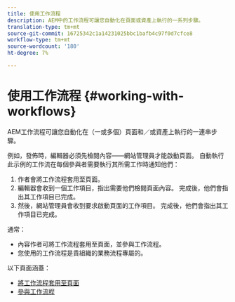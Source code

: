 ```yaml
---
title: 使用工作流程
description: AEM中的工作流程可讓您自動化在頁面或資產上執行的一系列步驟。
translation-type: tm+mt
source-git-commit: 16725342c1a14231025bbc1bafb4c97f0d7cfce8
workflow-type: tm+mt
source-wordcount: '180'
ht-degree: 7%

---
```



# 使用工作流程 {#working-with-workflows}

AEM工作流程可讓您自動化在（一或多個）頁面和／或資產上執行的一連串步驟。

例如，發佈時，編輯器必須先檢閱內容——網站管理員才能啟動頁面。 自動執行此示例的工作流在每個參與者需要執行其所需工作時通知他們：

1. 作者會將工作流程套用至頁面。
1. 編輯器會收到一個工作項目，指出需要他們檢閱頁面內容。 完成後，他們會指出其工作項目已完成。
1. 然後，網站管理員會收到要求啟動頁面的工作項目。 完成後，他們會指出其工作項目已完成。

通常：

* 內容作者可將工作流程套用至頁面，並參與工作流程。
* 您使用的工作流程是貴組織的業務流程專屬的。

以下頁面涵蓋：

* [將工作流程套用至頁面](/help/sites-cloud/authoring/workflows/applying.md)
* [參與工作流程](/help/sites-cloud/authoring/workflows/participating.md)
